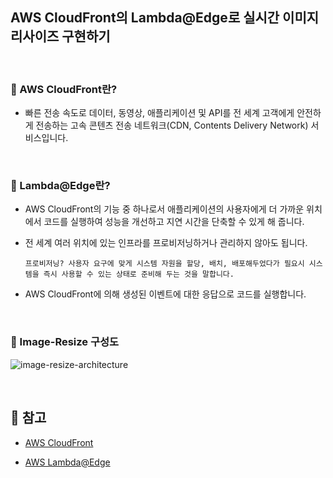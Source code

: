 ## AWS CloudFront의 Lambda@Edge로 실시간 이미지 리사이즈 구현하기

<br>

### :book: AWS CloudFront란?

* 빠른 전송 속도로 데이터, 동영상, 애플리케이션 및 API를 전 세계 고객에게 안전하게 전송하는 고속 콘텐츠 전송 네트워크(CDN, Contents Delivery Network) 서비스입니다.

<br>

### :book: Lambda@Edge란?

* AWS CloudFront의 기능 중 하나로서 애플리케이션의 사용자에게 더 가까운 위치에서 코드를 실행하여 성능을 개선하고 지연 시간을 단축할 수 있게 해 줍니다.

* 전 세계 여러 위치에 있는 인프라를 프로비저닝하거나 관리하지 않아도 됩니다.

    `프로비저닝? 사용자 요구에 맞게 시스템 자원을 할당, 배치, 배포해두었다가 필요시 시스템을 즉시 사용할 수 있는 상태로 준비해 두는 것을 말합니다.`

* AWS CloudFront에 의해 생성된 이벤트에 대한 응답으로 코드를 실행합니다.

<br>

### :book: Image-Resize 구성도

![image-resize-architecture](https://github.com/bestdevhyo1225/realtime-image-resize/blob/master/image/Image-resizing.png?raw=true)

<br>

## :bookmark: 참고

* [AWS CloudFront](https://aws.amazon.com/ko/cloudfront/)

* [AWS Lambda@Edge](https://aws.amazon.com/ko/lambda/edge/)